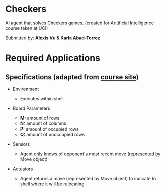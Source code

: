 # Checkers

AI agent that solves Checkers games.
(created for Aritificial Intelligence course taken at UCI)

Submitted by: **Alexis Vu & Karla Abad-Torrez**

# Required Applications

## Specifications (adapted from <a href=https://gitlab.ics.uci.edu/ai-projects/Checkers_Student/wikis/checker-game-mechanics name>course site</a>)
* Environment 
  - Executes within shell
  
* Board Parameters
  - **M:** amount of rows
  - **N:** amount of columns
  - **P:** amount of occupied rows
  - **Q:** amount of unoccupied rows

* Sensors
  - Agent only knows of opponent's most recent move (represented by Move object)

* Actuators
  - Agent returns a move (represented by Move object) to indicate to shell where it will be relocating

